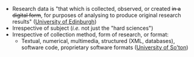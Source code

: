 <ul>
    <li>Research data is "that which is collected, observed, or created <del>in a digital form</del>, for purposes of analysing to produce original research results" (<a target="_blank" href="http://www.ed.ac.uk/schools-departments/information-services/services/research-support/data-library/data-repository/definitions">University of Edinburgh</a>)</li>
    <li>Irrespective of subject (<em>i.e.</em> not just the "hard sciences")</li>
    <li>Irrespective of collection method, form of research, or format:
        <ul>
            <li>Textual, numerical, multimedia, structured (XML, databases), software code, proprietary software formats (<a target="_blank" href="http://eprints.soton.ac.uk/338816/">University of So'ton</a>)</li>
        </ul>
    </li>
</ul>

